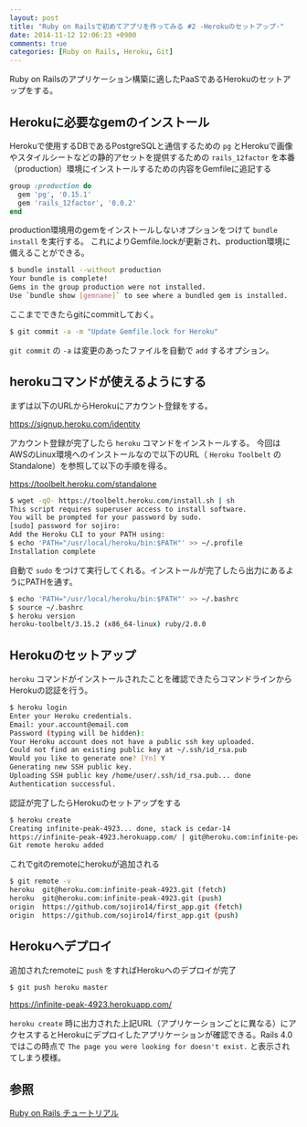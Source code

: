 ```yaml
---
layout: post
title: "Ruby on Railsで初めてアプリを作ってみる #2 -Herokuのセットアップ-"
date: 2014-11-12 12:06:23 +0900
comments: true
categories: [Ruby on Rails, Heroku, Git]
---
```

Ruby on Railsのアプリケーション構築に適したPaaSであるHerokuのセットアップをする。

## Herokuに必要なgemのインストール
Herokuで使用するDBであるPostgreSQLと通信するための ```pg``` とHerokuで画像やスタイルシートなどの静的アセットを提供するための ```rails_12factor``` を本番（production）環境にインストールするための内容をGemfileに追記する
``` ruby
group :production do
  gem 'pg', '0.15.1'
  gem 'rails_12factor', '0.0.2'
end
```
production環境用のgemをインストールしないオプションをつけて ```bundle install``` を実行する。
これによりGemfile.lockが更新され、production環境に備えることができる。
``` bash
$ bundle install --without production
Your bundle is complete!
Gems in the group production were not installed.
Use `bundle show [gemname]` to see where a bundled gem is installed.
```
ここまでできたらgitにcommitしておく。
``` bash
$ git commit -a -m "Update Gemfile.lock for Heroku"
```
 ```git commit``` の ```-a``` は変更のあったファイルを自動で ```add``` するオプション。

## herokuコマンドが使えるようにする
まずは以下のURLからHerokuにアカウント登録をする。

https://signup.heroku.com/identity

アカウント登録が完了したら ```heroku``` コマンドをインストールする。
今回はAWSのLinux環境へのインストールなので以下のURL（ ```Heroku Toolbelt``` のStandalone）を参照して以下の手順を得る。

https://toolbelt.heroku.com/standalone

``` bash
$ wget -qO- https://toolbelt.heroku.com/install.sh | sh
This script requires superuser access to install software.
You will be prompted for your password by sudo.
[sudo] password for sojiro: 
Add the Heroku CLI to your PATH using:
$ echo 'PATH="/usr/local/heroku/bin:$PATH"' >> ~/.profile
Installation complete
```
自動で ```sudo``` をつけて実行してくれる。インストールが完了したら出力にあるようにPATHを通す。
``` bash
$ echo 'PATH="/usr/local/heroku/bin:$PATH"' >> ~/.bashrc
$ source ~/.bashrc
$ heroku version
heroku-toolbelt/3.15.2 (x86_64-linux) ruby/2.0.0
```

## Herokuのセットアップ
 ```heroku``` コマンドがインストールされたことを確認できたらコマンドラインからHerokuの認証を行う。
``` bash
$ heroku login
Enter your Heroku credentials.
Email: your.account@email.com
Password (typing will be hidden): 
Your Heroku account does not have a public ssh key uploaded.
Could not find an existing public key at ~/.ssh/id_rsa.pub
Would you like to generate one? [Yn] Y
Generating new SSH public key.
Uploading SSH public key /home/user/.ssh/id_rsa.pub... done
Authentication successful.
```
認証が完了したらHerokuのセットアップをする
``` bash
$ heroku create
Creating infinite-peak-4923... done, stack is cedar-14
https://infinite-peak-4923.herokuapp.com/ | git@heroku.com:infinite-peak-4923.git
Git remote heroku added
```
これでgitのremoteにherokuが追加される
``` bash
$ git remote -v
heroku  git@heroku.com:infinite-peak-4923.git (fetch)
heroku  git@heroku.com:infinite-peak-4923.git (push)
origin  https://github.com/sojiro14/first_app.git (fetch)
origin  https://github.com/sojiro14/first_app.git (push)
```

## Herokuへデプロイ
追加されたremoteに ```push``` をすればHerokuへのデプロイが完了
``` bash
$ git push heroku master
```

https://infinite-peak-4923.herokuapp.com/

 ```heroku create``` 時に出力された上記URL（アプリケーションごとに異なる）にアクセスするとHerokuにデプロイしたアプリケーションが確認できる。Rails 4.0ではこの時点で ```The page you were looking for doesn't exist.``` と表示されてしまう模様。

## 参照
[Ruby on Rails チュートリアル](http://railstutorial.jp)
